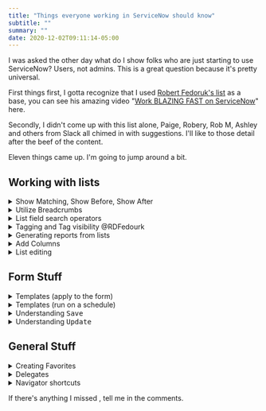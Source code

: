 ```yaml
---
title: "Things everyone working in ServiceNow should know"
subtitle: ""
summary: ""
date: 2020-12-02T09:11:14-05:00
---
```


I was asked the other day what do I show folks who are just starting to use ServiceNow?  Users, not admins.  This is a great question because it's pretty universal.

First things first, I gotta recognize that I used [Robert Fedoruk's list](https://jace.pro/post/2019-10-06-faster-with-servicenow/) as a base, you can see his amazing video "[Work BLAZING FAST on ServiceNow](https://www.youtube.com/watch?v=UvwA4_9ajX8)" here.

Secondly, I didn't come up with this list alone, Paige, Robery, Rob M, Ashley and others from Slack all chimed in with suggestions.  I'll like to those detail after the beef of the content.

Eleven things came up.  I'm going to jump around a bit. 

## Working with lists

<details><summary>Show Matching, Show Before, Show After</summary>

For all of these ***Right-Click*** is needed, so right-click the value you want to work with, then:
1. [Click "Show Matching"](https://youtu.be/UvwA4_9ajX8?t=56)
1. [Click "Filter Out"](https://youtu.be/UvwA4_9ajX8?t=50)
1. [Click "Show After"](https://youtu.be/UvwA4_9ajX8?t=62)
</details>

<details><summary>Utilize Breadcrumbs</summary>

Removing Filters is all ***Left-Click***
1. [Click the `>` to remove part of filter](https://youtu.be/UvwA4_9ajX8?t=90)
1. [Click the crumb will reload the list with no subsequent breadcrumbs](https://youtu.be/UvwA4_9ajX8?t=94)

</details>

<details><summary>List field search operators</summary>

To get to these you have to click on the monacle on a list, then the text boxes show up.
1. `*jace` searches for that column contains "jace"
1. `=jace` searches for that column is "jace"
1. `jace` searches for that column starts with "jace"

</details>
<details><summary>Tagging and Tag visibility @RDFedourk</summary>

Adding a tag

  1. Adds "Tags" to your list
  2. "Tags" shows up as a column with empty boxes to add text, type in a tag like "Bad Acct"
      - This makes a private tag that only you can see.  
  3. Find another incident to tag.  Click in tags field and start typing "Bad".
  4. A list shows up below the text, click on the tag to add it

Want to share a tag? Here's how

Sharing List Tags

  1.  Click on the person siloute of one of the tagged incidents.
  2.  On the dialog set "Viewable by" to "Groups and Users"
  3.  Now "Add Group" button appears, click it, and add that group

</details>
<details><summary>Generating reports from lists</summary>

Once you have a list you like, create a report from it
1.  [Right click the column to group by, then click bar or pie chart](https://youtu.be/UvwA4_9ajX8)

This is way faster than navigating to reports and building it from scratch.

</details>
<details><summary>Add Columns</summary>

1.  Click on the gear icon
2.  Add a available field, to the select fields
3.  Click OK
4.  Want it back to normal, go back to the gear, and click "Reset column defaults"

[Video showing this](https://youtu.be/UvwA4_9ajX8?t=126)

</details>
<details>
<summary>List editing</summary>

Hold <kbd>CTRL</kbd> and Left click the cell you want to list edit, then another cell.  This selects them.
1. [Double click one of the selected cells to edit them all](https://youtu.be/UvwA4_9ajX8?t=113)
</details>

## Form Stuff

<details>
  <summary>Templates (apply to the form)</summary>

  1.  Find a user and give them `itil`
  2.  Open a incident.
  3.  Toggle Template Bar On [0:25](https://youtu.be/C6ujM7xaVMQ?t=25)
  4.  Apply Template [1:00](https://youtu.be/C6ujM7xaVMQ?t=60)
</details>
<details>
  <summary>Templates (run on a schedule)</summary>
  
  1.  Find a user and give them `itil` and `template_scheduler` [0:25](https://youtu.be/J8aKK8cyCeE?t=25)
  2.  Have that user create a template [1:11](https://youtu.be/J8aKK8cyCeE?t=71)
  3.  Have that user type in the filter navigator `sys_template.list` [1:57](https://youtu.be/J8aKK8cyCeE?t=117)
  4.  Open the template to schedule, and press <kbd>Schedule</kbd> [2:00](https://youtu.be/J8aKK8cyCeE?t=121)
</details>
<details>
  <summary>Understanding <kbd>Save</kbd></summary>
  Save will update the record and keep you on the current form.
</details>
<details>
  <summary>Understanding <kbd>Update</kbd></summary>
  Update will update the record and return you to the most recent past place.
</details>


## General Stuff

<details><summary>Creating Favorites</summary>

1. Favorite a list? Use the hamburger icon to "Create a Favorite"
2. Favorite a list another way? Drag the filter to the left on the navigation sidebar
3. Favorite a record from a list? Drag the first link for the record to the left on the navigation sidebar
4. Favorite a record from the record? Use the hamburger icon to "Create a Favorite"

</details>
<details><summary>Delegates</summary>

1. Goto My Profile
2. Add Delegate
3. Set Start and End dates
4. Set what they are a delegate for (approvals, assignments).

[Video showing this](https://youtu.be/9VZBL5AiUXM)

</details>
<details><summary>Navigator shortcuts</summary>


| Shortcut       | Do I Use This | What does it do                                                  |
| ---------------| ------------- | ---------------------------------------------------------------- |
| `table.config` | No            | Opens a list of all things related to a table                    |
| `table.list`   | Yes           | Opens the list of all records on said table in the current frame |
| `table.LIST`   | Yes           | Opens the list of all records on said table in a new tab         |
| `table.do`     | Yes           | Opens a empty form for said table in the current frame           |
| `table.form`   | Yes           | Opens a empty form for said table in the current frame           |
| `table.FORM`   | Yes           | Opens a empty form for said table in a new tab                   |
| `table.filter` | No            | Opens the list for a table with no records in the current frame  |
| `table.FILTER` | No            | Opens the list for a table with no records in a new tab          |

Source: https://jace.pro/post/2020-05-22-all-the-shortcuts/

</details>

If there's anything I missed , tell me in the comments.